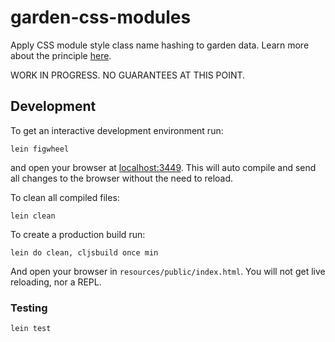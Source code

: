 # garden-css-modules
Apply CSS module style class name hashing to garden data. Learn more about the principle [here](https://glenmaddern.com/articles/css-modules).

WORK IN PROGRESS. NO GUARANTEES AT THIS POINT.

## Development

To get an interactive development environment run:

    lein figwheel

and open your browser at [localhost:3449](http://localhost:3449/).
This will auto compile and send all changes to the browser without the
need to reload.

To clean all compiled files:

    lein clean

To create a production build run:

    lein do clean, cljsbuild once min

And open your browser in `resources/public/index.html`. You will not
get live reloading, nor a REPL.

### Testing

`lein test`
